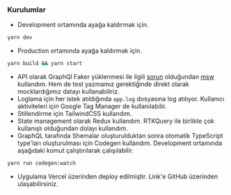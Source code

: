 ### Kurulumlar
- Development ortamında ayağa kaldırmak için.

```bash
yarn dev
```

- Production ortamında ayağa kaldırmak için.

```bash
yarn build && yarn start
```

- API olarak GraphQl Faker yüklenmesi ile ilgili [sorun](https://github.com/graphql-kit/graphql-faker/issues/196) olduğundan [msw](https://mswjs.io/) kullandım. Hem de test yazmamız gerektiğinde direkt olarak mocklardığımız datayı kullanabiliriz.
- Loglama için her istek atıldığında `app.log` dosyasına log atılıyor. Kullanıcı aktiviteleri için Google Tag Manager de kullanılabilir.
- Stillendirme için TailwindCSS kullandım.
- State management olarak Redux kullandım. RTKQuery ile birlikte çok kullanışlı olduğundan dolayı kullandım.
- GraphQL tarafında Shemalar oluşturulduktan sonra otomatik TypeScript type'ları oluşturulması için Codegen kullandım. Development ortamında aşağıdaki komut çalıştırılarak çalışılabilir.
```bash
yarn run codegen:watch
```
- Uygulama Vercel üzerinden deploy edilmiştir. Link'e GitHub üzerinden ulaşabilirsiniz. 
